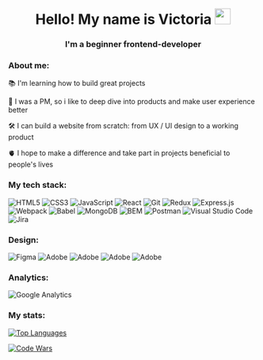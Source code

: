 <h1 align="center">Hello! My name is Victoria
<img src="https://github.com/blackcater/blackcater/raw/main/images/Hi.gif" height="32"/></h1>
<h3 align="center">I'm a beginner frontend-developer</h3>

### About me: 

:books: I'm learning how to build great projects 

:raised_hands: I was a PM, so i like to deep dive into products and make user experience better

:hammer_and_wrench: I can build a website from scratch: from UX / UI design to a working product

:anatomical_heart: I hope to make a difference and take part in projects beneficial to people's lives

### My tech stack: 

![HTML5](https://img.shields.io/badge/html5-%23E34F26.svg?style=for-the-badge&logo=html5&logoColor=white) ![CSS3](https://img.shields.io/badge/css3-%231572B6.svg?style=for-the-badge&logo=css3&logoColor=white) ![JavaScript](https://img.shields.io/badge/javascript-%23323330.svg?style=for-the-badge&logo=javascript&logoColor=%23F7DF1E) ![React](https://img.shields.io/badge/react-%2320232a.svg?style=for-the-badge&logo=react&logoColor=%2361DAFB) ![Git](https://img.shields.io/badge/git-%23F05033.svg?style=for-the-badge&logo=git&logoColor=white) ![Redux](https://camo.githubusercontent.com/3a2650b6854cb790e3af41a1cefa87df32efc07aad12d0c0f128a7fbc5998ac3/68747470733a2f2f696d672e736869656c64732e696f2f7374617469632f76313f7374796c653d666f722d7468652d6261646765266d6573736167653d526564757826636f6c6f723d373634414243266c6f676f3d5265647578266c6f676f436f6c6f723d464646464646266c6162656c3d) ![Express.js](https://camo.githubusercontent.com/0a95585d6b3a07028298a45d60b85a1331358bc336549d64dbbc27977f1495f3/68747470733a2f2f696d672e736869656c64732e696f2f7374617469632f76313f7374796c653d666f722d7468652d6261646765266d6573736167653d4578707265737326636f6c6f723d303030303030266c6f676f3d45787072657373266c6f676f436f6c6f723d464646464646266c6162656c3d) ![Webpack](https://img.shields.io/badge/webpack-%238DD6F9.svg?style=for-the-badge&logo=webpack&logoColor=black) ![Babel](https://img.shields.io/badge/Babel-F9DC3e?style=for-the-badge&logo=babel&logoColor=black) ![MongoDB](https://camo.githubusercontent.com/eb3676422a9e186ce18237e6c1ffee703068f7850c2a513b9a261f33ee335ed6/68747470733a2f2f696d672e736869656c64732e696f2f7374617469632f76313f7374796c653d666f722d7468652d6261646765266d6573736167653d4d6f6e676f444226636f6c6f723d343741323438266c6f676f3d4d6f6e676f4442266c6f676f436f6c6f723d464646464646266c6162656c3d) ![BEM](https://camo.githubusercontent.com/56a25d7a80ecd7be0919314d76dcae961ea7aac32dac11a7aa81644afa6daa53/68747470733a2f2f696d672e736869656c64732e696f2f7374617469632f76313f7374796c653d666f722d7468652d6261646765266d6573736167653d42454d26636f6c6f723d303030303030266c6f676f3d42454d266c6f676f436f6c6f723d464646464646266c6162656c3d) ![Postman](https://camo.githubusercontent.com/d2737af1a4caf34d83fc933874a0c907b6419848a41f8e3e914a7c35356ca3cf/68747470733a2f2f696d672e736869656c64732e696f2f7374617469632f76313f7374796c653d666f722d7468652d6261646765266d6573736167653d506f73746d616e26636f6c6f723d464636433337266c6f676f3d506f73746d616e266c6f676f436f6c6f723d464646464646266c6162656c3d) ![Visual Studio Code](https://camo.githubusercontent.com/333efdf3d52583cf7c536e5364439a833bb89c25afffbb42550c2bf0ce260827/68747470733a2f2f696d672e736869656c64732e696f2f7374617469632f76313f7374796c653d666f722d7468652d6261646765266d6573736167653d56697375616c2b53747564696f2b436f646526636f6c6f723d303037414343266c6f676f3d56697375616c2b53747564696f2b436f6465266c6f676f436f6c6f723d464646464646266c6162656c3d) ![Jira](https://camo.githubusercontent.com/3938162e4941125bece1c4e00bad5154f9777487f87d1aed8d3319778506323f/68747470733a2f2f696d672e736869656c64732e696f2f7374617469632f76313f7374796c653d666f722d7468652d6261646765266d6573736167653d4a69726126636f6c6f723d303035324343266c6f676f3d4a697261266c6f676f436f6c6f723d464646464646266c6162656c3d)

### Design: 
![Figma](https://camo.githubusercontent.com/a0e17e3c41abff3e7abb85b7df8b9fa42794c7df939eb6ed01f970c8677ad7a0/68747470733a2f2f696d672e736869656c64732e696f2f7374617469632f76313f7374796c653d666f722d7468652d6261646765266d6573736167653d4669676d6126636f6c6f723d463234453145266c6f676f3d4669676d61266c6f676f436f6c6f723d464646464646266c6162656c3d) ![Adobe](https://camo.githubusercontent.com/a3a08922383b06c40248070de560cd9575c368a61d3b9347d4f598c0e16d56eb/68747470733a2f2f696d672e736869656c64732e696f2f7374617469632f76313f7374796c653d666f722d7468652d6261646765266d6573736167653d41646f62652b43726561746976652b436c6f756426636f6c6f723d444131463236266c6f676f3d41646f62652b43726561746976652b436c6f7564266c6f676f436f6c6f723d464646464646266c6162656c3d) ![Adobe](https://camo.githubusercontent.com/da23e68967c3cf2d4c4b996f8f43cec1e31e8acc5debff00da314edd01e30c39/68747470733a2f2f696d672e736869656c64732e696f2f7374617469632f76313f7374796c653d666f722d7468652d6261646765266d6573736167653d41646f62652b50686f746f73686f7026636f6c6f723d333141384646266c6f676f3d41646f62652b50686f746f73686f70266c6f676f436f6c6f723d464646464646266c6162656c3d) ![Adobe](https://camo.githubusercontent.com/0d0c1eaebc70a9b9aade99554c63af1dbffdcd4167ee1c36cde8d5f9a6b6f472/68747470733a2f2f696d672e736869656c64732e696f2f7374617469632f76313f7374796c653d666f722d7468652d6261646765266d6573736167653d41646f62652b496c6c7573747261746f7226636f6c6f723d323232323232266c6f676f3d41646f62652b496c6c7573747261746f72266c6f676f436f6c6f723d464639413030266c6162656c3d) ![Adobe](https://camo.githubusercontent.com/48a2b8280eaf618ac322a0e06d5e0553200867c688e6b393c465a726219b6095/68747470733a2f2f696d672e736869656c64732e696f2f7374617469632f76313f7374796c653d666f722d7468652d6261646765266d6573736167653d41646f62652b4c69676874726f6f6d2b436c617373696326636f6c6f723d333141384646266c6f676f3d41646f62652b4c69676874726f6f6d2b436c6173736963266c6f676f436f6c6f723d464646464646266c6162656c3d)

### Analytics: 
![Google Analytics](https://camo.githubusercontent.com/73d3063b19b431cd5eca0313fe36a46bb464fe3551ab9d38a7c759fb3694143c/68747470733a2f2f696d672e736869656c64732e696f2f7374617469632f76313f7374796c653d666f722d7468652d6261646765266d6573736167653d476f6f676c652b416e616c797469637326636f6c6f723d453337343030266c6f676f3d476f6f676c652b416e616c7974696373266c6f676f436f6c6f723d464646464646266c6162656c3d) 

### My stats: 

[![Top Languages](https://github-readme-stats.vercel.app/api/top-langs/?username=victoriasmi&layout=compact)](https://github.com/victoriasmi/github-readme-stats) 

[![Code Wars](https://www.codewars.com/users/troekurova/badges/small)](https://www.codewars.com/users/troekurova/badges/small)
